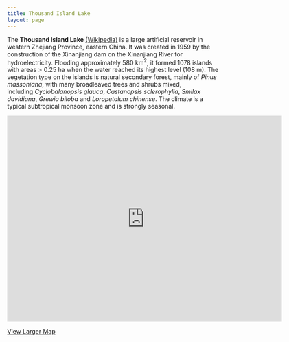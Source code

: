 ```yaml
---
title: Thousand Island Lake
layout: page
---
```


The **Thousand Island Lake** [(Wikipedia)](http://en.wikipedia.org/wiki/Qiandao_Lake) is a large artificial reservoir in
western Zhejiang Province, eastern China. It was created in 1959 by the
construction of the Xinanjiang dam on the Xinanjiang River for
hydroelectricity. Flooding approximately 580 km<sup>2</sup>, it formed 1078 islands
with areas \> 0.25 ha when the water reached its highest level (108 m).
The vegetation type on the islands is natural secondary forest, mainly
of *Pinus massoniana*, with many broadleaved trees and shrubs mixed,
including *Cyclobalanopsis glauca*, *Castanopsis sclerophylla*, *Smilax
davidiana*, *Grewia biloba* and *Loropetalum chinense*. The climate is a
typical subtropical monsoon zone and is strongly seasonal. 

<p style="text-align: center;"><span style="text-align: left;"><iframe src="https://maps.google.com/maps?f=d&amp;source=s_d&amp;saddr=29.527762,118.875847&amp;daddr=&amp;hl=en&amp;geocode=&amp;sll=29.505952,118.87928&amp;sspn=0.16105,0.284615&amp;t=h&amp;doflg=ptk&amp;mra=mift&amp;mrsp=0&amp;sz=12&amp;ie=UTF8&amp;ll=29.548969,118.911896&amp;spn=0.286721,0.439453&amp;z=11&amp;output=embed" height="480" width="640" frameborder="0" marginwidth="0" marginheight="0" scrolling="no"></iframe>


[View Larger Map](https://maps.google.com/maps?f=d&source=embed&saddr=29.527762,118.875847&daddr=&hl=en&geocode=&sll=29.505952,118.87928&sspn=0.16105,0.284615&t=h&doflg=ptk&mra=mift&mrsp=0&sz=12&ie=UTF8&ll=29.548969,118.911896&spn=0.286721,0.439453&z=11)
